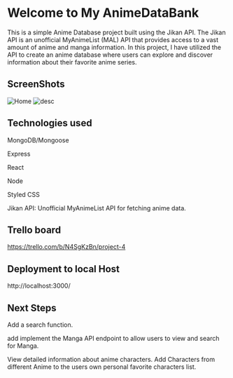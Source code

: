 # Welcome to My AnimeDataBank

This is a simple Anime Database project built using the Jikan API. The Jikan API is an unofficial MyAnimeList (MAL) API that provides access to a vast amount of anime and manga information. In this project, I have utilized the API to create an anime database where users can explore and discover information about their favorite anime series.

## ScreenShots
![Home](https://github.com/malcolmxsc/mern-infrastructure/assets/136124585/a0f2ce00-1542-482c-8f87-3571f1d035ba)
![desc](https://github.com/malcolmxsc/mern-infrastructure/assets/136124585/6c7e8dcb-400a-4984-ab75-b7c67b6b8a24)

## Technologies used
MongoDB/Mongoose

Express

React

Node

Styled CSS

Jikan API: Unofficial MyAnimeList API for fetching anime data.


## Trello board

https://trello.com/b/N4SgKzBn/project-4

## Deployment to local Host 

http://localhost:3000/

## Next Steps
Add a search function.

add implement the Manga API endpoint to allow users to view and search for Manga.

View detailed information about anime characters.
Add Characters from different Anime to the users own personal favorite characters list.
